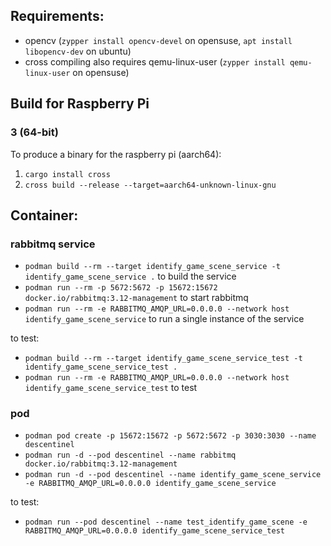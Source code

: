## Requirements:

- opencv (`zypper install opencv-devel` on opensuse, `apt install libopencv-dev` on ubuntu)
- cross compiling also requires qemu-linux-user (`zypper install qemu-linux-user` on opensuse)

## Build for Raspberry Pi

### 3 (64-bit)

To produce a binary for the raspberry pi (aarch64):

1. `cargo install cross`
2. `cross build --release --target=aarch64-unknown-linux-gnu`

## Container:

### rabbitmq service

- `podman build --rm --target identify_game_scene_service -t identify_game_scene_service .` to build the service
- `podman run --rm -p 5672:5672 -p 15672:15672 docker.io/rabbitmq:3.12-management` to start rabbitmq
- `podman run --rm -e RABBITMQ_AMQP_URL=0.0.0.0 --network host identify_game_scene_service` to run a single instance of the service

to test:

- `podman build --rm --target identify_game_scene_service_test -t identify_game_scene_service_test .`
- `podman run --rm -e RABBITMQ_AMQP_URL=0.0.0.0 --network host identify_game_scene_service_test` to test

### pod

- `podman pod create -p 15672:15672 -p 5672:5672 -p 3030:3030 --name descentinel`
- `podman run -d --pod descentinel --name rabbitmq docker.io/rabbitmq:3.12-management`
- `podman run -d --pod descentinel --name identify_game_scene_service -e RABBITMQ_AMQP_URL=0.0.0.0 identify_game_scene_service`

to test:

- `podman run --pod descentinel --name test_identify_game_scene -e RABBITMQ_AMQP_URL=0.0.0.0 identify_game_scene_service_test`
